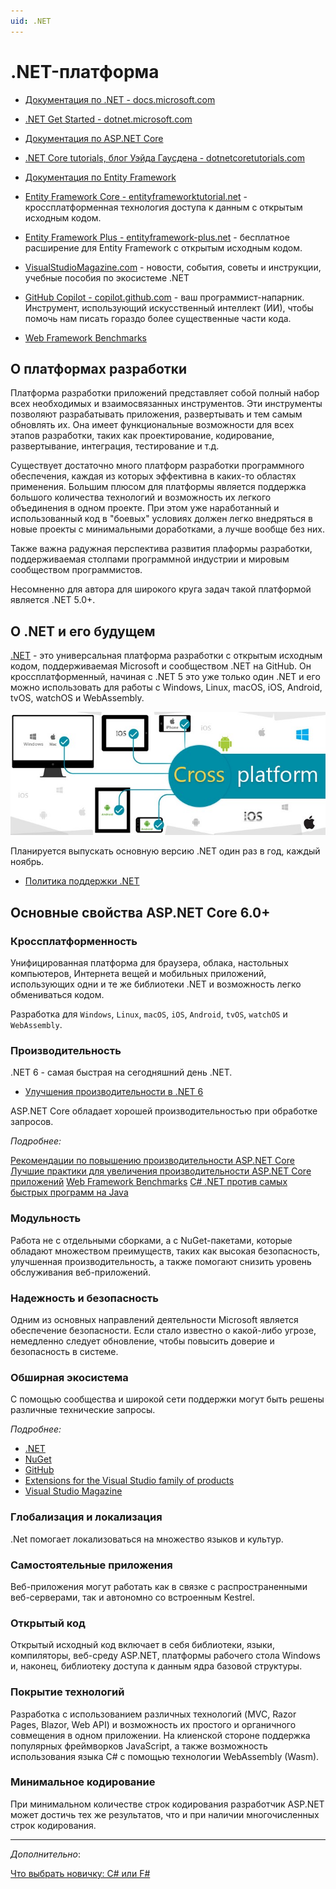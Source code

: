 ```yaml
---
uid: .NET
---
```


# .NET-платформа

- [Документация по .NET - docs.microsoft.com](https://docs.microsoft.com/ru-ru/dotnet/)
- [.NET Get Started - dotnet.microsoft.com](https://dotnet.microsoft.com/)
- [Документация по ASP.NET Core](https://docs.microsoft.com/ru-ru/aspnet/core/)
- [.NET Core tutorials, блог Уэйда Гаусдена - dotnetcoretutorials.com](https://dotnetcoretutorials.com/)

- [Документация по Entity Framework](https://docs.microsoft.com/ru-ru/ef/)
- [Entity Framework Core - entityframeworktutorial.net](https://www.entityframeworktutorial.net/efcore/entity-framework-core.aspx) - кроссплатформенная технология доступа к данным с открытым исходным кодом.
- [Entity Framework Plus - entityframework-plus.net](https://entityframework-plus.net/) - бесплатное расширение для Entity Framework с открытым исходным кодом.

- [VisualStudioMagazine.com](https://visualstudiomagazine.com/) - новости, события, советы и инструкции, учебные пособия по экосистеме .NET
- [GitHub Copilot - copilot.github.com](https://copilot.github.com/) - ваш программист-напарник. Инструмент, использующий искусственный интеллект (ИИ), чтобы помочь нам писать гораздо более существенные части кода.

- [Web Framework Benchmarks](https://www.techempower.com/benchmarks/)

## О платформах разработки

Платформа разработки приложений представляет собой полный набор всех необходимых и взаимосвязанных инструментов. Эти инструменты позволяют разрабатывать приложения, развертывать и тем самым обновлять их. Она имеет функциональные возможности для всех этапов разработки, таких как проектирование, кодирование, развертывание, интеграция, тестирование и т.д.

Существует достаточно много платформ разработки программного обеспечения, каждая из которых эффективна в каких-то областях применения. Большим плюсом для платформы является поддержка большого количества технологий и возможность их легкого объединения в одном проекте. При этом уже наработанный и использованный код в "боевых" условиях должен легко внедряться в новые проекты с минимальными доработками, а лучше вообще без них.

Также важна радужная перспектива развития плаформы разработки, поддерживаемая столпами программной индустрии и мировым сообществом программистов.

Несомненно для автора для широкого круга задач такой платформой является .NET 5.0+.

## О .NET и его будущем

[.NET](https://dotnet.microsoft.com/) - это универсальная платформа разработки с открытым исходным кодом, поддерживаемая Microsoft и сообществом .NET на GitHub. Он кроссплатформенный, начиная с .NET 5 это уже только один .NET и его можно использовать для работы с Windows, Linux, macOS, iOS, Android, tvOS, watchOS и WebAssembly.

![Cross Platform Development](./../assets/images/dotnet.cross-platform-development.jpg)

Планируется выпускать основную версию .NET один раз в год, каждый ноябрь.

- [Политика поддержки .NET](https://dotnet.microsoft.com/platform/support/policy)

## Основные свойства ASP.NET Core 6.0+

### Кроссплатформенность

Унифицированная платформа для браузера, облака, настольных компьютеров, Интернета вещей и мобильных приложений, использующих одни и те же библиотеки .NET и возможность легко обмениваться кодом.

Разработка для `Windows`, `Linux`, `macOS`, `iOS`, `Android`, `tvOS`, `watchOS` и `WebAssembly`.

### Производительность

.NET 6 - самая быстрая на сегодняшний день .NET.

- [Улучшения производительности в .NET 6](https://devblogs.microsoft.com/dotnet/performance-improvements-in-net-6/)

ASP.NET Core обладает хорошей производительностью при обработке запросов.

_Подробнее:_

[Рекомендации по повышению производительности ASP.NET Core](https://docs.microsoft.com/ru-ru/aspnet/core/performance/performance-best-practices)
[Лучшие практики для увеличения производительности ASP.NET Core приложений](https://bool.dev/blog/detail/luchshie-praktiki-dlya-uvelicheniya-proizvoditelnosti-aspnet-core-prilozheniy)
[Web Framework Benchmarks](https://www.techempower.com/benchmarks/)
[C# .NET против самых быстрых программ на Java](https://benchmarksgame-team.pages.debian.net/benchmarksgame/fastest/csharp.html)

### Модульность

Работа не с отдельными сборками, а с NuGet-пакетами, которые обладают множеством преимуществ, таких как высокая безопасность, улучшенная производительность, а также помогают снизить уровень обслуживания веб-приложений.

### Надежность и безопасность

Одним из основных направлений деятельности Microsoft является обеспечение безопасности. Если стало известно о какой-либо угрозе, немедленно следует обновление, чтобы повысить доверие и безопасность в системе.

### Обширная экосистема

С помощью сообщества и широкой сети поддержки могут быть решены различные технические запросы.

_Подробнее:_

- [.NET](https://dotnet.microsoft.com/)
- [NuGet](https://www.nuget.org/packages?q=asp.net+core)
- [GitHub](https://github.com/search?l=C%23&q=asp.net%2Bcore&type=Repositories)
- [Extensions for the Visual Studio family of products](https://marketplace.visualstudio.com/)
- [Visual Studio Magazine](https://visualstudiomagazine.com/Home.aspx)

### Глобализация и локализация

.Net помогает локализоваться на множество языков и культур.

### Самостоятельные приложения

Веб-приложения могут работать как в связке с распространенными веб-серверами, так и автономно со встроенным Kestrel.

### Открытый код

Открытый исходный код включает в себя библиотеки, языки, компиляторы, веб-среду ASP.NET, платформы рабочего стола Windows и, наконец, библиотеку доступа к данным ядра базовой структуры.

### Покрытие технологий

Разработка с использованием различных технологий (MVC, Razor Pages, Blazor, Web API) и возможность их простого и органичного совмещения в одном приложении. На клиенской стороне поддержка популярных фреймворков JavaScript, а также возможность использования языка C# с помощью технологии WebAssembly (Wasm).

### Минимальное кодирование

При минимальном количестве строк кодирования разработчик ASP.NET может достичь тех же результатов, что и при наличии многочисленных строк кодирования.

---

_Дополнительно_:

[Что выбрать новичку: C# или F#](https://skillbox.ru/media/code/chto_vybrat_novichku_c_ili_f/)

